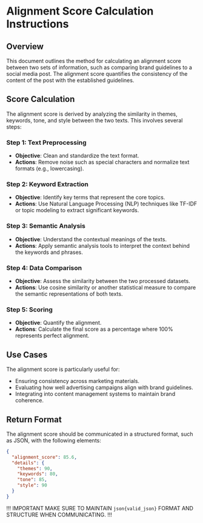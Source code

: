 # Alignment Score Calculation Instructions

## Overview
This document outlines the method for calculating an alignment score between two sets of information, such as comparing brand guidelines to a social media post. The alignment score quantifies the consistency of the content of the post with the established guidelines.

## Score Calculation
The alignment score is derived by analyzing the similarity in themes, keywords, tone, and style between the two texts. This involves several steps:

### Step 1: Text Preprocessing
- **Objective**: Clean and standardize the text format.
- **Actions**: Remove noise such as special characters and normalize text formats (e.g., lowercasing).

### Step 2: Keyword Extraction
- **Objective**: Identify key terms that represent the core topics.
- **Actions**: Use Natural Language Processing (NLP) techniques like TF-IDF or topic modeling to extract significant keywords.

### Step 3: Semantic Analysis
- **Objective**: Understand the contextual meanings of the texts.
- **Actions**: Apply semantic analysis tools to interpret the context behind the keywords and phrases.

### Step 4: Data Comparison
- **Objective**: Assess the similarity between the two processed datasets.
- **Actions**: Use cosine similarity or another statistical measure to compare the semantic representations of both texts.

### Step 5: Scoring
- **Objective**: Quantify the alignment.
- **Actions**: Calculate the final score as a percentage where 100% represents perfect alignment.

## Use Cases
The alignment score is particularly useful for:
- Ensuring consistency across marketing materials.
- Evaluating how well advertising campaigns align with brand guidelines.
- Integrating into content management systems to maintain brand coherence.

## Return Format
The alignment score should be communicated in a structured format, such as JSON, with the following elements:

```json
{
  "alignment_score": 85.6,
  "details": {
    "themes": 90,
    "keywords": 80,
    "tone": 85,
    "style": 90
  }
}
```

!!! IMPORTANT MAKE SURE TO MAINTAIN ```json{valid_json}``` FORMAT AND STRUCTURE WHEN COMMUNICATING. !!!